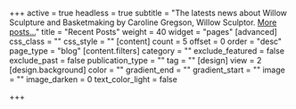 +++
active = true
headless = true
subtitle = "The latests news about Willow Sculpture and Basketmaking by Caroline Gregson, Willow Sculptor. [More posts...](/blog)"
title = "Recent Posts"
weight = 40
widget = "pages"
[advanced]
css_class = ""
css_style = ""
[content]
count = 5
offset = 0
order = "desc"
page_type = "blog"
[content.filters]
category = ""
exclude_featured = false
exclude_past = false
publication_type = ""
tag = ""
[design]
view = 2
[design.background]
color = ""
gradient_end = ""
gradient_start = ""
image = ""
image_darken = 0
text_color_light = false

+++
